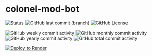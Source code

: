 # colonel-mod-bot

[![Status](https://img.shields.io/website?url=https%3A%2F%2Fcolonel-mod-bot.onrender.com%2F&up_message=Online&up_color=Green&down_message=Down%2FOffline&down_color=Red)](https://colonel-mod-bot.onrender.com/)
![GitHub last commit (branch)](https://img.shields.io/github/last-commit/GoobisMoobis/colonel-mod-bot/main)
![GitHub License](https://img.shields.io/github/license/GoobisMoobis/colonel-mod-bot)


![GitHub weekly commit activity](https://img.shields.io/github/commit-activity/w/GoobisMoobis/colonel-mod-bot?label=Commits%20This%20Week)
![GitHub monthly commit activity](https://img.shields.io/github/commit-activity/m/GoobisMoobis/colonel-mod-bot?label=Commits%20This%20Month)
![GitHub yearly commit activity](https://img.shields.io/github/commit-activity/y/GoobisMoobis/colonel-mod-bot?label=Commits%20This%20Year)
![GitHub total commit activity](https://img.shields.io/github/commit-activity/t/GoobisMoobis/colonel-mod-bot?label=Total%20Commits)


[![Deploy to Render](https://render.com/images/deploy-to-render-button.svg)](https://render.com/deploy?repo=https://github.com/GoobisMoobis/colonel-mod-bot)

